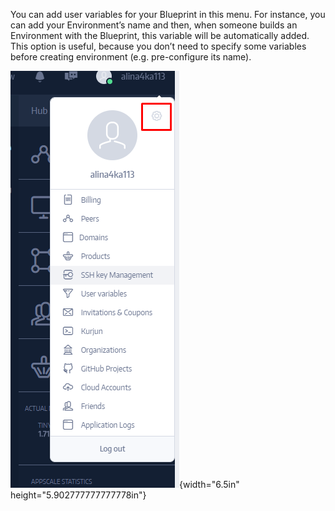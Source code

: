 You can add user variables for your Blueprint in this menu. For
instance, you can add your Environment’s name and then, when someone
builds an Environment with the Blueprint, this variable will be
automatically added. This option is useful, because you don’t need to
specify some variables before creating environment (e.g. pre-configure
its name).

![](./media/image2.png){width="6.5in" height="5.902777777777778in"}
